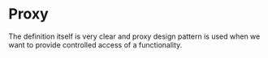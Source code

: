 # Proxy

The definition itself is very clear and proxy design pattern is used when we
want to provide controlled access of a functionality.
